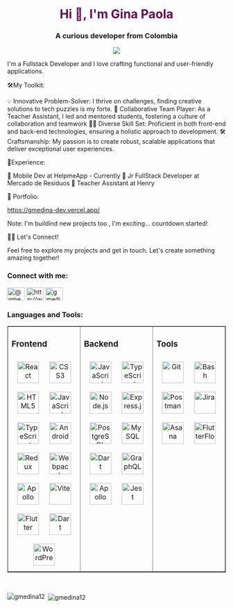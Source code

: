 <font color="#640c54"><h1 align="center">Hi 👋, I'm Gina Paola</h1></font>
<h3 align="center">A curious developer from Colombia</h3>
<div align="center">
  <img src = "https://mir-s3-cdn-cf.behance.net/project_modules/disp/601014116770475.6068beff4640a.gif"/>
</div>

I'm a Fullstack Developer and I love crafting functional and user-friendly applications.

🛠️My Toolkit:

💡 Innovative Problem-Solver: I thrive on challenges, finding creative solutions to tech puzzles is my forte. 🤝 Collaborative Team Player: As a Teacher Assistant, I led and mentored students, fostering a culture of collaboration and teamwork 👩‍💻 Diverse Skill Set: Proficient in both front-end and back-end technologies, ensuring a holistic approach to development. 🛠️ Craftsmanship: My passion is to create robust, scalable applications that deliver exceptional user experiences.

💼Experience:

🌟 Mobile Dev at HelpmeApp - Currently
🌟 Jr FullStack Developer at Mercado de Residuos
🌟 Teacher Assistant at Henry


🚀 Portfolio:

https://gmedina-dev.vercel.app/

Note: I'm buildind new projects too , I'm exciting... countdown started!

👩‍💻 Let's Connect!

Feel free to explore my projects and get in touch. Let's create something amazing together!

<h3 align="left">Connect with me:</h3>
<p align="left">
<a href="https://twitter.com/@gmedinabelt19" target="blank"><img align="center" src="https://raw.githubusercontent.com/rahuldkjain/github-profile-readme-generator/master/src/images/icons/Social/twitter.svg" alt="@gmedinabelt19" height="30" width="40" /></a>
<a href="https://linkedin.com/in/http://www.linkedin.com/in/ginapaolamedina" target="blank"><img align="center" src="https://raw.githubusercontent.com/rahuldkjain/github-profile-readme-generator/master/src/images/icons/Social/linked-in-alt.svg" alt="http://www.linkedin.com/in/ginapaolamedina" height="30" width="40" /></a>
<a href="https://instagram.com/gmedinabelt19" target="blank"><img align="center" src="https://raw.githubusercontent.com/rahuldkjain/github-profile-readme-generator/master/src/images/icons/Social/instagram.svg" alt="gmedinabelt19" height="30" width="40" /></a>
</p>

<h3 align="left">Languages and Tools:</h3> 
<table border= "1"><tr><td valign="top" width="33%">



### Frontend  
<div align="center">  
<a href="https://reactjs.org/" target="_blank"><img style="margin: 10px" src="https://profilinator.rishav.dev/skills-assets/react-original-wordmark.svg" alt="React" height="50" /></a>  
<a href="https://www.w3schools.com/css/" target="_blank"><img style="margin: 10px" src="https://profilinator.rishav.dev/skills-assets/css3-original-wordmark.svg" alt="CSS3" height="50" /></a>  
<a href="https://en.wikipedia.org/wiki/HTML5" target="_blank"><img style="margin: 10px" src="https://profilinator.rishav.dev/skills-assets/html5-original-wordmark.svg" alt="HTML5" height="50" /></a>  
<a href="https://www.javascript.com/" target="_blank"><img style="margin: 10px" src="https://profilinator.rishav.dev/skills-assets/javascript-original.svg" alt="JavaScript" height="50" /></a>  
<a href="https://www.typescriptlang.org/" target="_blank"><img style="margin: 10px" src="https://profilinator.rishav.dev/skills-assets/typescript-original.svg" alt="TypeScript" height="50" /></a>  
<a href="https://www.android.com/intl/en_in/" target="_blank"><img style="margin: 10px" src="https://profilinator.rishav.dev/skills-assets/android-original-wordmark.svg" alt="Android" height="50" /></a>  
<a href="https://redux.js.org/" target="_blank"><img style="margin: 10px" src="https://profilinator.rishav.dev/skills-assets/redux-original.svg" alt="Redux" height="50" /></a>  
<a href="https://webpack.js.org/" target="_blank"><img style="margin: 10px" src="https://profilinator.rishav.dev/skills-assets/webpack-original.svg" alt="Webpack" height="50" /></a>
<a href="https://www.apollographql.com/" target="_blank"><img style="margin: 10px" src="https://cdn.worldvectorlogo.com/logos/apollo-graphql-1.svg" alt="Apollo" height="50" /></a>
<a href="https://vitejs.dev/" target="_blank"><img style="margin: 10px" src="https://upload.wikimedia.org/wikipedia/commons/f/f1/Vitejs-logo.svg" alt="Vite" height="50" /></a> 
<a href="https://flutter.dev/" target="_blank"><img style="margin: 10px" src="https://profilinator.rishav.dev/skills-assets/flutterio-icon.svg" alt="Flutter" height="50" /></a>  
<a href="https://dart.dev/" target="_blank"><img style="margin: 10px" src="https://profilinator.rishav.dev/skills-assets/dartlang-icon.svg" alt="Dart" height="50" /></a>  
<a href="https://wordpress.com/" target="_blank"><img style="margin: 10px" src="https://profilinator.rishav.dev/skills-assets/wordpress.png" alt="WordPress" height="50" /></a>  
</div>

</td><td valign="top" width="33%">



### Backend  
<div align="center">  
<a href="https://www.javascript.com/" target="_blank"><img style="margin: 10px" src="https://profilinator.rishav.dev/skills-assets/javascript-original.svg" alt="JavaScript" height="50" /></a>  
<a href="https://www.typescriptlang.org/" target="_blank"><img style="margin: 10px" src="https://profilinator.rishav.dev/skills-assets/typescript-original.svg" alt="TypeScript" height="50" /></a>  
<a href="https://nodejs.org/" target="_blank"><img style="margin: 10px" src="https://profilinator.rishav.dev/skills-assets/nodejs-original-wordmark.svg" alt="Node.js" height="50" /></a>  
<a href="https://expressjs.com/" target="_blank"><img style="margin: 10px" src="https://profilinator.rishav.dev/skills-assets/express-original-wordmark.svg" alt="Express.js" height="50" /></a>  
<a href="https://www.postgresql.org/" target="_blank"><img style="margin: 10px" src="https://profilinator.rishav.dev/skills-assets/postgresql-original-wordmark.svg" alt="PostgreSQL" height="50" /></a>  
<a href="https://www.mysql.com/" target="_blank"><img style="margin: 10px" src="https://profilinator.rishav.dev/skills-assets/mysql-original-wordmark.svg" alt="MySQL" height="50" /></a>  
<a href="https://dart.dev/" target="_blank"><img style="margin: 10px" src="https://profilinator.rishav.dev/skills-assets/dartlang-icon.svg" alt="Dart" height="50" /></a>  
<a href="https://graphql.org/" target="_blank"><img style="margin: 10px" src="https://profilinator.rishav.dev/skills-assets/graphql.png" alt="GraphQL" height="50" /></a>
<a href="https://www.apollographql.com/" target="_blank"><img style="margin: 10px" src="https://cdn.worldvectorlogo.com/logos/apollo-graphql-1.svg" alt="Apollo" height="50" /></a> 
<a href="https://www.jestjs.io/" target="_blank"><img style="margin: 10px" src="https://profilinator.rishav.dev/skills-assets/jest.svg" alt="Jest" height="50" /></a>  
</div>

</td><td valign="top" width="33%">



### Tools  
<div align="center">  
<a href="https://github.com/" target="_blank"><img style="margin: 10px" src="https://profilinator.rishav.dev/skills-assets/git-scm-icon.svg" alt="Git" height="50" /></a>  
<a href="https://www.gnu.org/software/bash/" target="_blank"><img style="margin: 10px" src="https://profilinator.rishav.dev/skills-assets/gnu_bash-icon.svg" alt="Bash" height="50" /></a>
<a href="https://www.postman.com/" target="_blank"><img style="margin: 10px" src="https://www.svgrepo.com/show/354202/postman-icon.svg" alt="Postman" height="50" /></a>
<a href="https://www.atlassian.com/software/jira" target="_blank"><img style="margin: 10px" src="https://seeklogo.com/images/J/jira-logo-C71F8C0324-seeklogo.com.png" alt="Jira" height="50" /></a>
<a href="https://app.asana.com/" target="_blank"><img style="margin: 10px" src="https://cdn.worldvectorlogo.com/logos/asana-1.svg" alt="Asana" height="50" /></a>  
<a href="https://flutterflow.io/" target="_blank"><img style="margin: 10px" src="https://asset.brandfetch.io/id209IGdxm/ide6ubEL24.svg?updated=1700754040029" alt="FlutterFlow" height="50" /></a>  
</div>

</td></tr></table>  

<br/>  

<p><img align="left" src="https://github-readme-stats.vercel.app/api/top-langs?username=gmedina12&show_icons=true&locale=en&layout=compact" alt="gmedina12" /></p>

<p>&nbsp;<img align="center" src="https://github-readme-stats.vercel.app/api?username=gmedina12&show_icons=true&locale=en" alt="gmedina12" /></p>

